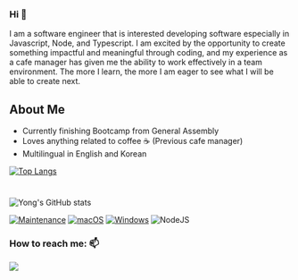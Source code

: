 ### Hi 👋

I am a software engineer that is interested developing software especially in Javascript, Node, and Typescript. I am excited by the opportunity to create something impactful and meaningful through coding, and my experience as a cafe manager has given me the ability to work effectively in a team environment. The more I learn, the more I am eager to see what I will be able to create next.

## About Me

- Currently finishing Bootcamp from General Assembly
- Loves anything related to coffee ☕️ (Previous cafe manager)
- Multilingual in English and Korean

[![Top Langs](https://github-readme-stats.vercel.app/api/top-langs/?username=pyongho1&layout=compact)](https://github.com/anuraghazra/github-readme-stats)

#

![Yong's GitHub stats](https://github-readme-stats.vercel.app/api?username=pyongho1&show_icons=true&theme=radical)

[![Maintenance](https://img.shields.io/badge/Maintained%3F-yes-green.svg)](https://GitHub.com/pyongho1/StrapDown.js/graphs/commit-activity)
[![macOS](https://svgshare.com/i/ZjP.svg)](https://svgshare.com/i/ZjP.svg)
[![Windows](https://svgshare.com/i/ZhY.svg)](https://svgshare.com/i/ZhY.svg)
![NodeJS](https://img.shields.io/badge/node.js-6DA55F?style=for-the-badge&logo=node.js&logoColor=white)

### How to reach me: 📫

<img href="https://www.linkedin.com/in/yong-ho-park/" src="{https://img.shields.io/badge/LinkedIn-0077B5?style=for-the-badge&logo=linkedin&logoColor=white}" />

#

<!--
**pyongho1/pyongho1** is a ✨ _special_ ✨ repository because its `README.md` (this file) appears on your GitHub profile.

Here are some ideas to get you started:

- 🔭 I’m currently working on ...
- 🌱 I’m currently learning ...
- 👯 I’m looking to collaborate on ...
- 🤔 I’m looking for help with ...
- 💬 Ask me about ...
- 📫 How to reach me: ...
- 😄 Pronouns: ...
- ⚡ Fun fact: ...
-->
